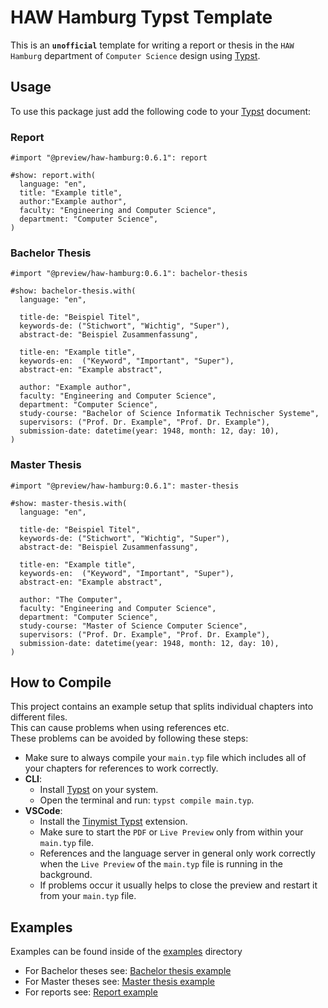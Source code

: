 # HAW Hamburg Typst Template

This is an **`unofficial`** template for writing a report or thesis in the `HAW Hamburg` department of `Computer Science` design using [Typst](https://github.com/typst/typst).

## Usage

To use this package just add the following code to your [Typst](https://github.com/typst/typst) document:

### Report

```typst
#import "@preview/haw-hamburg:0.6.1": report

#show: report.with(
  language: "en",
  title: "Example title",
  author:"Example author",
  faculty: "Engineering and Computer Science",
  department: "Computer Science",
)
```

### Bachelor Thesis

```typst
#import "@preview/haw-hamburg:0.6.1": bachelor-thesis

#show: bachelor-thesis.with(
  language: "en",

  title-de: "Beispiel Titel",
  keywords-de: ("Stichwort", "Wichtig", "Super"),
  abstract-de: "Beispiel Zusammenfassung",

  title-en: "Example title",
  keywords-en:  ("Keyword", "Important", "Super"),
  abstract-en: "Example abstract",

  author: "Example author",
  faculty: "Engineering and Computer Science",
  department: "Computer Science",
  study-course: "Bachelor of Science Informatik Technischer Systeme",
  supervisors: ("Prof. Dr. Example", "Prof. Dr. Example"),
  submission-date: datetime(year: 1948, month: 12, day: 10),
)
```

### Master Thesis

```typst
#import "@preview/haw-hamburg:0.6.1": master-thesis

#show: master-thesis.with(
  language: "en",

  title-de: "Beispiel Titel",
  keywords-de: ("Stichwort", "Wichtig", "Super"),
  abstract-de: "Beispiel Zusammenfassung",

  title-en: "Example title",
  keywords-en:  ("Keyword", "Important", "Super"),
  abstract-en: "Example abstract",

  author: "The Computer",
  faculty: "Engineering and Computer Science",
  department: "Computer Science",
  study-course: "Master of Science Computer Science",
  supervisors: ("Prof. Dr. Example", "Prof. Dr. Example"),
  submission-date: datetime(year: 1948, month: 12, day: 10),
)
```

## How to Compile

This project contains an example setup that splits individual chapters into different files.\
This can cause problems when using references etc.\
These problems can be avoided by following these steps:

- Make sure to always compile your `main.typ` file which includes all of your chapters for references to work correctly.
- **CLI**:
  - Install [Typst](https://github.com/typst/typst) on your system.
  - Open the terminal and run: `typst compile main.typ`.
- **VSCode**:
  - Install the [Tinymist Typst](https://marketplace.visualstudio.com/items?itemName=myriad-dreamin.tinymist) extension.
  - Make sure to start the `PDF` or `Live Preview` only from within your `main.typ` file.
  - References and the language server in general only work correctly when the `Live Preview` of the `main.typ` file is running in the background.
  - If problems occur it usually helps to close the preview and restart it from your `main.typ` file.

## Examples

Examples can be found inside of the [examples](https://github.com/LasseRosenow/HAW-Hamburg-Typst-Template/tree/main/examples) directory

- For Bachelor  theses see: [Bachelor thesis example](https://github.com/LasseRosenow/HAW-Hamburg-Typst-Template/tree/main/examples/bachelor-thesis)
- For Master theses see: [Master thesis example](https://github.com/LasseRosenow/HAW-Hamburg-Typst-Template/tree/main/examples/master-thesis)
- For reports see: [Report example](https://github.com/LasseRosenow/HAW-Hamburg-Typst-Template/tree/main/examples/report)
